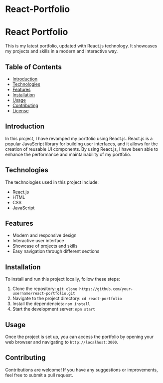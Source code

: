 # React-Portfolio
# React Portfolio

This is my latest portfolio, updated with React.js technology. It showcases my projects and skills in a modern and interactive way.

## Table of Contents

- [Introduction](#introduction)
- [Technologies](#technologies)
- [Features](#features)
- [Installation](#installation)
- [Usage](#usage)
- [Contributing](#contributing)
- [License](#license)

## Introduction

In this project, I have revamped my portfolio using React.js. React.js is a popular JavaScript library for building user interfaces, and it allows for the creation of reusable UI components. By using React.js, I have been able to enhance the performance and maintainability of my portfolio.

## Technologies

The technologies used in this project include:

- React.js
- HTML
- CSS
- JavaScript

## Features

- Modern and responsive design
- Interactive user interface
- Showcase of projects and skills
- Easy navigation through different sections

## Installation

To install and run this project locally, follow these steps:

1. Clone the repository: `git clone https://github.com/your-username/react-portfolio.git`
2. Navigate to the project directory: `cd react-portfolio`
3. Install the dependencies: `npm install`
4. Start the development server: `npm start`

## Usage

Once the project is set up, you can access the portfolio by opening your web browser and navigating to `http://localhost:3000`.

## Contributing

Contributions are welcome! If you have any suggestions or improvements, feel free to submit a pull request.


